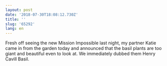 ```yaml
---
layout: post
date: '2018-07-30T18:08:12.730Z'
title: ''
slug: '65292'
lang: en
---
```

Fresh off seeing the new Mission Impossible last night, my partner Katie came in from the garden today and announced that the basil plants are too giant and beautiful even to look at. We immediately dubbed them Henry Cavill Basil. 

